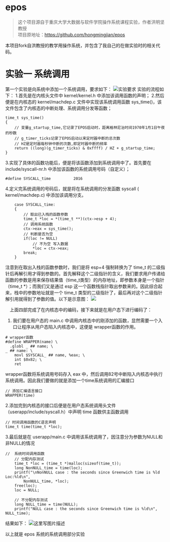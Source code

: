 # epos
>这个项目源自于重庆大学大数据与软件学院操作系统课程实验，作者洪明坚教授</br>
项目原地址：https://github.com/hongmingjian/epos

本项目fork自洪教授的教学用操作系统，并包含了我自己的在做实验时的相关代码。
</br>

# 实验一 系统调用
第一个实验是向系统中添加一个系统调用，要求如下：
![实验要求](https://img-blog.csdn.net/2018032522145554?watermark/2/text/aHR0cHM6Ly9ibG9nLmNzZG4ubmV0L0F1Z3VzdF8xOTk3/font/5a6L5L2T/fontsize/400/fill/I0JBQkFCMA==/dissolve/70)
实验的流程如下：
		1.首先是在内核头文件中 kernel/kernel.h 中添加该调用函数的声明；
		2.然后便是在内核态的 kernel/machdep.c 文件中实现该系统调用函数 sys_time()，该文件包含了内核态的中断处理、系统调用分发等函数；
```
time_t sys_time()
{
	// 变量g_startup_time,它记录了EPOS启动时，距离格林尼治时间1970年1月1日午夜的秒数
	// g_timer_ticks记录了EPOS启动以来定时器中断的总次数
	// HZ是定时器每秒钟中断的次数,即定时器中断的频率
    return ((long)(g_timer_ticks) & 0xffff) / HZ + g_startup_time;
}
``` 
3.实现了具体的函数功能后，便是将该函数添加到系统调用中了。首先要在 include/syscall-nr.h 中添加该函数的系统调用号码（自定义）；
```
#define SYSCALL_time          2016
```
4.定义完系统调用的号码后，就是将在系统调用的分发函数 syscall ( kernel/machdep.c) 中添加该调用分支。 

```
    case SYSCALL_time:
    {
        // 取出已入栈的函数参数
        time_t *loc = *(time_t **)(ctx->esp + 4);
        // 调用系统函数
        ctx->eax = sys_time();
        // 判断是否为空
        if(loc != NULL)
            // 不为空 写入数据
            *loc = ctx->eax;
        break;
    }
```
注意到在取出入栈的函数参数时，我们是将 esp+4 强制转换为了 time_t 的二级指针后再解引用才得到参数的。首先解释这个二级指针的含义，我们要求用户传递给函数的参数是用来保存结果值（time_t类型）的内存地址，即参数本身是一个指针（time_t *）；而我们又是通过 esp 这一个函数栈指针取出参数来的。因此综合起来，栈中的参数地址就是一个 time_t 类型的二级指针了，最后再对这个二级指针解引用就得到了参数的值。以下是示意图：
![](https://img-blog.csdn.net/20180331123814954?watermark/2/text/aHR0cHM6Ly9ibG9nLmNzZG4ubmV0L0F1Z3VzdF8xOTk3/font/5a6L5L2T/fontsize/400/fill/I0JBQkFCMA==/dissolve/70)


&emsp;上面四部完成了在内核态中的编码，接下来就是在用户态下进行编码了：
1. 我们要在用户态的 main.c 中调用内核态中的刚添加的函数，显然需要一个入口让程序从用户态陷入内核态中，这便是 wrapper函数的作用。
```
# wrapper函数
#define WRAPPER(name) \
  .globl _ ## name; \
_ ## name: \
    movl $SYSCALL_ ## name, %eax; \
    int $0x82; \
    ret
```
wrapper函数将系统调用号码存入 eax 中，然后调用82号中断陷入内核态中执行系统调用。因此我们要做的就是添加一个time系统调用的汇编接口
```
// 添加汇编语言接口
WRAPPER(time)
```
2.添加完到内核态的接口后便是在用户态系统调用头文件（userapp/include/syscall.h）中声明 time 函数供主函数调用
```
// 时间调用函数的C语言声明
time_t time(time_t *loc);
```
3.最后就是在 userapp/main.c 中调用该系统调用了，因注意分为参数为NULL和非NULL的情况
```
// 	系统时间调用函数
    // 分配内存测试
    time_t *loc = (time_t *)malloc(sizeof(time_t));
    long NonNULL_time = time(loc);
    printf("\nNonNULL case : the seconds since Greenwich time is %ld Loc:%ld\n", 
	    NonNULL_time, *loc);
    free(loc);
    loc = NULL;

    // 不分配内存测试
    long NULL_time = time(NULL);      
    printf("NULL case : the seconds since Greenwich time is %ld\n", NULL_time);
```
结果如下：
![这里写图片描述](https://img-blog.csdn.net/20180331154423209?watermark/2/text/aHR0cHM6Ly9ibG9nLmNzZG4ubmV0L0F1Z3VzdF8xOTk3/font/5a6L5L2T/fontsize/400/fill/I0JBQkFCMA==/dissolve/70)

以上就是 epos 系统的系统调用部分实验
</br>
